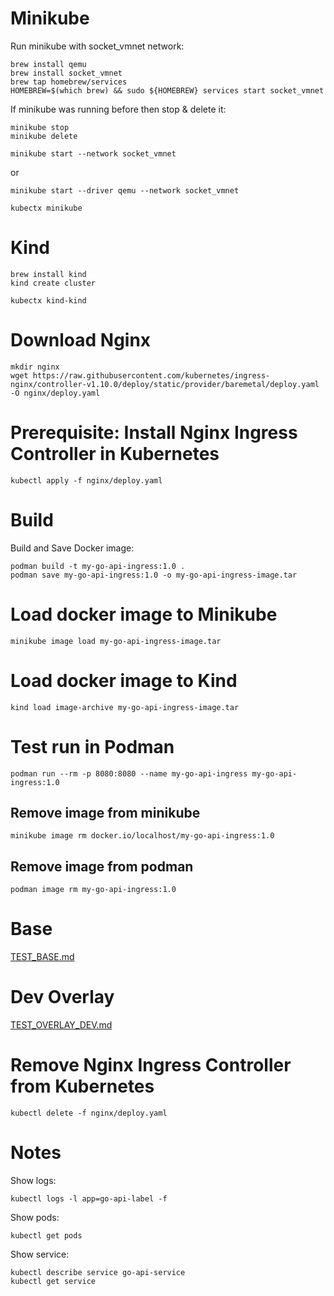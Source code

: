 # Minikube

Run minikube with socket_vmnet network:

```shell
brew install qemu
brew install socket_vmnet
brew tap homebrew/services
HOMEBREW=$(which brew) && sudo ${HOMEBREW} services start socket_vmnet
```

If minikube was running before then stop & delete it:

```shell
minikube stop
minikube delete
```

```shell
minikube start --network socket_vmnet
```

or

```shell
minikube start --driver qemu --network socket_vmnet
```

```shell
kubectx minikube
```

# Kind

```shell
brew install kind
kind create cluster
```

```shell
kubectx kind-kind
```

# Download Nginx

```shell
mkdir nginx
wget https://raw.githubusercontent.com/kubernetes/ingress-nginx/controller-v1.10.0/deploy/static/provider/baremetal/deploy.yaml -O nginx/deploy.yaml
```

# Prerequisite: Install Nginx Ingress Controller in Kubernetes

```shell
kubectl apply -f nginx/deploy.yaml
```

# Build

Build and Save Docker image:

```shell
podman build -t my-go-api-ingress:1.0 .
podman save my-go-api-ingress:1.0 -o my-go-api-ingress-image.tar
```

# Load docker image to Minikube

```shell
minikube image load my-go-api-ingress-image.tar
```

# Load docker image to Kind

```shell
kind load image-archive my-go-api-ingress-image.tar
```

# Test run in Podman

```shell
podman run --rm -p 8080:8080 --name my-go-api-ingress my-go-api-ingress:1.0 
```

## Remove image from minikube

```shell
minikube image rm docker.io/localhost/my-go-api-ingress:1.0
```

## Remove image from podman

```shell
podman image rm my-go-api-ingress:1.0
```

# Base

[TEST_BASE.md](TEST_BASE.md)

# Dev Overlay

[TEST_OVERLAY_DEV.md](TEST_OVERLAY_DEV.md)

# Remove Nginx Ingress Controller from Kubernetes

```shell
kubectl delete -f nginx/deploy.yaml
```



# Notes

Show logs:

```shell
kubectl logs -l app=go-api-label -f
```

Show pods:

```shell
kubectl get pods
```

Show service:

```shell
kubectl describe service go-api-service
kubectl get service
```

